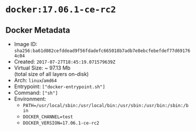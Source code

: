 # `docker:17.06.1-ce-rc2`

## Docker Metadata

- Image ID: `sha256:ba61d082cefddead9f56fdadefc665018b7adb7e8ebcfebefdef77d691764c04`
- Created: `2017-07-27T18:45:19.071579639Z`
- Virtual Size: ~ 97.13 Mb  
  (total size of all layers on-disk)
- Arch: `linux`/`amd64`
- Entrypoint: `["docker-entrypoint.sh"]`
- Command: `["sh"]`
- Environment:
  - `PATH=/usr/local/sbin:/usr/local/bin:/usr/sbin:/usr/bin:/sbin:/bin`
  - `DOCKER_CHANNEL=test`
  - `DOCKER_VERSION=17.06.1-ce-rc2`
